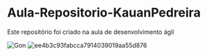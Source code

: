 # Aula-Repositorio-KauanPedreira
Este repositório foi criado na aula de desenvolvimento ágil


![Gon](https://github.com/KauanPedreira/Aula-Repositorio-KauanPedreira/assets/164585659/af74ade4-8314-4d52-83fb-865c293220bc) 
![ee4b3c93fabcca7914039019aa55d876](https://github.com/KauanPedreira/Aula-Repositorio-KauanPedreira/assets/164585659/e67ffffb-c172-4727-a9b6-56c08dc951b6)
